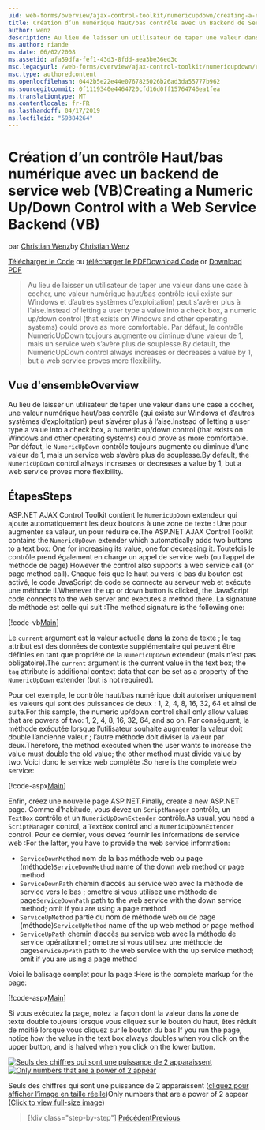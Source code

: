 ```yaml
---
uid: web-forms/overview/ajax-control-toolkit/numericupdown/creating-a-numeric-up-down-control-with-a-web-service-backend-vb
title: Création d’un numérique haut/bas contrôle avec un Backend de Service Web (VB) | Microsoft Docs
author: wenz
description: Au lieu de laisser un utilisateur de taper une valeur dans une case à cocher, contrôle (qui existe sur Windows et d’autres systèmes d’exploitation) haut/bas numérique peut s’avérer plus que c...
ms.author: riande
ms.date: 06/02/2008
ms.assetid: afa59dfa-fef1-43d3-8fdd-aea3be36ed3c
msc.legacyurl: /web-forms/overview/ajax-control-toolkit/numericupdown/creating-a-numeric-up-down-control-with-a-web-service-backend-vb
msc.type: authoredcontent
ms.openlocfilehash: 0442b5e22e44e0767825026b26ad3da55777b962
ms.sourcegitcommit: 0f1119340e4464720cfd16d0ff15764746ea1fea
ms.translationtype: MT
ms.contentlocale: fr-FR
ms.lasthandoff: 04/17/2019
ms.locfileid: "59384264"
---
```

# <a name="creating-a-numeric-updown-control-with-a-web-service-backend-vb"></a><span data-ttu-id="7eae5-103">Création d’un contrôle Haut/bas numérique avec un backend de service web (VB)</span><span class="sxs-lookup"><span data-stu-id="7eae5-103">Creating a Numeric Up/Down Control with a Web Service Backend (VB)</span></span>

<span data-ttu-id="7eae5-104">par [Christian Wenz](https://github.com/wenz)</span><span class="sxs-lookup"><span data-stu-id="7eae5-104">by [Christian Wenz](https://github.com/wenz)</span></span>

<span data-ttu-id="7eae5-105">[Télécharger le Code](http://download.microsoft.com/download/9/3/f/93f8daea-bebd-4821-833b-95205389c7d0/numericupdown1.vb.zip) ou [télécharger le PDF](http://download.microsoft.com/download/2/d/c/2dc10e34-6983-41d4-9c08-f78f5387d32b/numericupdown1VB.pdf)</span><span class="sxs-lookup"><span data-stu-id="7eae5-105">[Download Code](http://download.microsoft.com/download/9/3/f/93f8daea-bebd-4821-833b-95205389c7d0/numericupdown1.vb.zip) or [Download PDF](http://download.microsoft.com/download/2/d/c/2dc10e34-6983-41d4-9c08-f78f5387d32b/numericupdown1VB.pdf)</span></span>

> <span data-ttu-id="7eae5-106">Au lieu de laisser un utilisateur de taper une valeur dans une case à cocher, une valeur numérique haut/bas contrôle (qui existe sur Windows et d’autres systèmes d’exploitation) peut s’avérer plus à l’aise.</span><span class="sxs-lookup"><span data-stu-id="7eae5-106">Instead of letting a user type a value into a check box, a numeric up/down control (that exists on Windows and other operating systems) could prove as more comfortable.</span></span> <span data-ttu-id="7eae5-107">Par défaut, le contrôle NumericUpDown toujours augmente ou diminue d’une valeur de 1, mais un service web s’avère plus de souplesse.</span><span class="sxs-lookup"><span data-stu-id="7eae5-107">By default, the NumericUpDown control always increases or decreases a value by 1, but a web service proves more flexibility.</span></span>


## <a name="overview"></a><span data-ttu-id="7eae5-108">Vue d'ensemble</span><span class="sxs-lookup"><span data-stu-id="7eae5-108">Overview</span></span>

<span data-ttu-id="7eae5-109">Au lieu de laisser un utilisateur de taper une valeur dans une case à cocher, une valeur numérique haut/bas contrôle (qui existe sur Windows et d’autres systèmes d’exploitation) peut s’avérer plus à l’aise.</span><span class="sxs-lookup"><span data-stu-id="7eae5-109">Instead of letting a user type a value into a check box, a numeric up/down control (that exists on Windows and other operating systems) could prove as more comfortable.</span></span> <span data-ttu-id="7eae5-110">Par défaut, le `NumericUpDown` contrôle toujours augmente ou diminue d’une valeur de 1, mais un service web s’avère plus de souplesse.</span><span class="sxs-lookup"><span data-stu-id="7eae5-110">By default, the `NumericUpDown` control always increases or decreases a value by 1, but a web service proves more flexibility.</span></span>

## <a name="steps"></a><span data-ttu-id="7eae5-111">Étapes</span><span class="sxs-lookup"><span data-stu-id="7eae5-111">Steps</span></span>

<span data-ttu-id="7eae5-112">ASP.NET AJAX Control Toolkit contient le `NumericUpDown` extendeur qui ajoute automatiquement les deux boutons à une zone de texte : Une pour augmenter sa valeur, un pour réduire ce.</span><span class="sxs-lookup"><span data-stu-id="7eae5-112">The ASP.NET AJAX Control Toolkit contains the `NumericUpDown` extender which automatically adds two buttons to a text box: One for increasing its value, one for decreasing it.</span></span> <span data-ttu-id="7eae5-113">Toutefois le contrôle prend également en charge un appel de service web (ou l’appel de méthode de page).</span><span class="sxs-lookup"><span data-stu-id="7eae5-113">However the control also supports a web service call (or page method call).</span></span> <span data-ttu-id="7eae5-114">Chaque fois que le haut ou vers le bas du bouton est activé, le code JavaScript de code se connecte au serveur web et exécute une méthode il.</span><span class="sxs-lookup"><span data-stu-id="7eae5-114">Whenever the up or down button is clicked, the JavaScript code connects to the web server and executes a method there.</span></span> <span data-ttu-id="7eae5-115">La signature de méthode est celle qui suit :</span><span class="sxs-lookup"><span data-stu-id="7eae5-115">The method signature is the following one:</span></span>

[!code-vb[Main](creating-a-numeric-up-down-control-with-a-web-service-backend-vb/samples/sample1.vb)]

<span data-ttu-id="7eae5-116">Le `current` argument est la valeur actuelle dans la zone de texte ; le `tag` attribut est des données de contexte supplémentaire qui peuvent être définies en tant que propriété de la `NumericUpDown` extendeur (mais n’est pas obligatoire).</span><span class="sxs-lookup"><span data-stu-id="7eae5-116">The `current` argument is the current value in the text box; the `tag` attribute is additional context data that can be set as a property of the `NumericUpDown` extender (but is not required).</span></span>

<span data-ttu-id="7eae5-117">Pour cet exemple, le contrôle haut/bas numérique doit autoriser uniquement les valeurs qui sont des puissances de deux : 1, 2, 4, 8, 16, 32, 64 et ainsi de suite.</span><span class="sxs-lookup"><span data-stu-id="7eae5-117">For this sample, the numeric up/down control shall only allow values that are powers of two: 1, 2, 4, 8, 16, 32, 64, and so on.</span></span> <span data-ttu-id="7eae5-118">Par conséquent, la méthode exécutée lorsque l’utilisateur souhaite augmenter la valeur doit double l’ancienne valeur ; l’autre méthode doit diviser la valeur par deux.</span><span class="sxs-lookup"><span data-stu-id="7eae5-118">Therefore, the method executed when the user wants to increase the value must double the old value; the other method must divide value by two.</span></span> <span data-ttu-id="7eae5-119">Voici donc le service web complète :</span><span class="sxs-lookup"><span data-stu-id="7eae5-119">So here is the complete web service:</span></span>

[!code-aspx[Main](creating-a-numeric-up-down-control-with-a-web-service-backend-vb/samples/sample2.aspx)]

<span data-ttu-id="7eae5-120">Enfin, créez une nouvelle page ASP.NET.</span><span class="sxs-lookup"><span data-stu-id="7eae5-120">Finally, create a new ASP.NET page.</span></span> <span data-ttu-id="7eae5-121">Comme d’habitude, vous devez un `ScriptManager` contrôle, un `TextBox` contrôle et un `NumericUpDownExtender` contrôle.</span><span class="sxs-lookup"><span data-stu-id="7eae5-121">As usual, you need a `ScriptManager` control, a `TextBox` control and a `NumericUpDownExtender` control.</span></span> <span data-ttu-id="7eae5-122">Pour ce dernier, vous devez fournir les informations de service web :</span><span class="sxs-lookup"><span data-stu-id="7eae5-122">For the latter, you have to provide the web service information:</span></span>

- <span data-ttu-id="7eae5-123">`ServiceDownMethod` nom de la bas méthode web ou page (méthode)</span><span class="sxs-lookup"><span data-stu-id="7eae5-123">`ServiceDownMethod` name of the down web method or page method</span></span>
- <span data-ttu-id="7eae5-124">`ServiceDownPath` chemin d’accès au service web avec la méthode de service vers le bas ; omettre si vous utilisez une méthode de page</span><span class="sxs-lookup"><span data-stu-id="7eae5-124">`ServiceDownPath` path to the web service with the down service method; omit if you are using a page method</span></span>
- <span data-ttu-id="7eae5-125">`ServiceUpMethod` partie du nom de méthode web ou de page (méthode)</span><span class="sxs-lookup"><span data-stu-id="7eae5-125">`ServiceUpMethod` name of the up web method or page method</span></span>
- <span data-ttu-id="7eae5-126">`ServiceUpPath` chemin d’accès au service web avec la méthode de service opérationnel ; omettre si vous utilisez une méthode de page</span><span class="sxs-lookup"><span data-stu-id="7eae5-126">`ServiceUpPath` path to the web service with the up service method; omit if you are using a page method</span></span>

<span data-ttu-id="7eae5-127">Voici le balisage complet pour la page :</span><span class="sxs-lookup"><span data-stu-id="7eae5-127">Here is the complete markup for the page:</span></span>

[!code-aspx[Main](creating-a-numeric-up-down-control-with-a-web-service-backend-vb/samples/sample3.aspx)]

<span data-ttu-id="7eae5-128">Si vous exécutez la page, notez la façon dont la valeur dans la zone de texte double toujours lorsque vous cliquez sur le bouton du haut, êtes réduit de moitié lorsque vous cliquez sur le bouton du bas.</span><span class="sxs-lookup"><span data-stu-id="7eae5-128">If you run the page, notice how the value in the text box always doubles when you click on the upper button, and is halved when you click on the lower button.</span></span>


<span data-ttu-id="7eae5-129">[![Seuls des chiffres qui sont une puissance de 2 apparaissent](creating-a-numeric-up-down-control-with-a-web-service-backend-vb/_static/image2.png)](creating-a-numeric-up-down-control-with-a-web-service-backend-vb/_static/image1.png)</span><span class="sxs-lookup"><span data-stu-id="7eae5-129">[![Only numbers that are a power of 2 appear](creating-a-numeric-up-down-control-with-a-web-service-backend-vb/_static/image2.png)](creating-a-numeric-up-down-control-with-a-web-service-backend-vb/_static/image1.png)</span></span>

<span data-ttu-id="7eae5-130">Seuls des chiffres qui sont une puissance de 2 apparaissent ([cliquez pour afficher l’image en taille réelle](creating-a-numeric-up-down-control-with-a-web-service-backend-vb/_static/image3.png))</span><span class="sxs-lookup"><span data-stu-id="7eae5-130">Only numbers that are a power of 2 appear ([Click to view full-size image](creating-a-numeric-up-down-control-with-a-web-service-backend-vb/_static/image3.png))</span></span>

> [!div class="step-by-step"]
> [<span data-ttu-id="7eae5-131">Précédent</span><span class="sxs-lookup"><span data-stu-id="7eae5-131">Previous</span></span>](creating-a-numeric-up-down-control-with-a-web-service-backend-cs.md)
